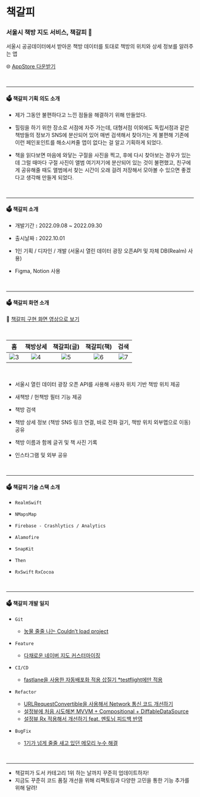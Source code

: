 # 책갈피
### 서울시 책방 지도 서비스, 책갈피 🔖
서울시 공공데이터에서 받아온 책방 데이터를 토대로 책방의 위치와 상세 정보를 알려주는 앱  

🌐  [AppStore 다운받기](https://apps.apple.com/kr/app/%EC%B1%85%EA%B0%88%ED%94%BC/id1645004700)

<br>
<hr>

#### 🗳 책갈피 기획 의도 소개

- 제가 그동안 불편하다고 느낀 점들을 해결하기 위해 만들었다.

- 힐링을 하기 위한 장소로 서점에 자주 가는데, 대형서점 이외에도 독립서점과 같은 책방들의 정보가 SNS에 분산되어 있어 매번 검색해서 찾아가는 게 불편해 기존에 이런 페인포인트를 해소시켜줄 앱이 없다는 걸 알고 기획하게 되었다.

- 책을 읽다보면 마음에 와닿는 구절을 사진을 찍고, 후에 다시 찾아보는 경우가 있는데 그럴 때마다 구절 사진이 앨범 여기저기에 분산되어 있는 것이 불편했고, 친구에게 공유해줄 때도 앨범에서 찾는 시간이 오래 걸려 저장해서 모아볼 수 있으면 좋겠다고 생각해 만들게 되었다.

<br>
<hr>

#### 🗳 책갈피 소개

- 개발기간 **:** 2022.09.08 ~ 2022.09.30

- 출시날짜 **:** 2022.10.01

- 1인 기획 / 디자인 / 개발 (서울시 열린 데이터 광장 오픈API 및 자체 DB(Realm) 사용)
 
- Figma, Notion 사용


<br>
<hr>


#### 🗳 책갈피 화면 소개

🌟 [책갈피 구현 화면 영상으로 보기](https://youtu.be/X2OyW07WnZc)

<br>

|홈|책방상세|책갈피(글)|책갈피(책)|검색|
|:-:|:-:|:-:|:-:|:-:|
|![3](https://user-images.githubusercontent.com/63235947/208466881-96c2b31e-ad21-40d1-9df2-f61e0e471731.png)|![4](https://user-images.githubusercontent.com/63235947/208466908-9174c8f5-331a-4754-bfd0-83193f5705d9.png)|![5](https://user-images.githubusercontent.com/63235947/208466914-ace9ed30-1737-4ca1-94f6-d53039add86d.png)|![6](https://user-images.githubusercontent.com/63235947/208466921-95b0633e-7f89-4f88-81d4-f5d9ba677bfc.png)|![7](https://user-images.githubusercontent.com/63235947/208466927-351318b2-4643-434d-b906-dc19b0a4f8b0.png)|

<br>

- 서울시 열린 데이터 광장 오픈 API를 사용해 사용자 위치 기반 책방 위치 제공

- 새책방 / 헌책방 필터 기능 제공

- 책방 검색

- 책방 상세 정보 (책방 SNS 링크 연결, 바로 전화 걸기, 책방 위치 외부맵으로 이동) 공유

- 책방 이름과 함께 글귀 및 책 사진 기록

- 인스타그램 및 외부 공유

<br>
<hr>

#### 🗳 책갈피 기술 스택 소개
- `RealmSwift`

- `NMapsMap`

- `Firebase - Crashlytics / Analytics`

- `Alamofire`

- `SnapKit`

- `Then`

- `RxSwift` `RxCocoa`

<br>
<hr>

#### 🗳 책갈피 개발 일지
- `Git` 
  - [눙물 줄줄 나는 Couldn’t load project](https://huree-can-do-it.notion.site/gitignore-feat-Couldn-t-load-Project-784231d4681043bdad3d42839935e1a7)
  
- `Feature`
  - [다채로운 네이버 지도 커스터마이징](https://huree-can-do-it.notion.site/1-c327aeb5b29a4889900b410e71dbb208)
  
- `CI/CD`
  - [fastlane을 사용한 자동배포화 적용 삽질기 *testflight에만 적용](https://huree-can-do-it.notion.site/Fastlane-3f733e4a32a5480db76c91fb594a9695)
  
- `Refactor`
  - [URLRequestConvertible을 사용해서 Network 통신 코드 개선하기](https://huree-can-do-it.notion.site/URLRequestConvertible-e118bbf9dd9640a59db13a726ac9779a)
  - [설정뷰에 처음 시도해본 MVVM + Compositional + DiffableDataSource](https://huree-can-do-it.notion.site/MVVM-a050808dee564704b9f118c25fb6eb1a)
  - [설정뷰 Rx 적용해서 개선하기 feat. 멘토님 피드백 반영](https://huree-can-do-it.notion.site/2-Rx-MVVM-70cc157972ff4dc28447a1a342b3abca)
  
- `BugFix`
  - [1기가 넘게 줄줄 새고 있던 메모리 누수 해결](https://huree-can-do-it.notion.site/ccad55aa67be4eb5a79bc6dfb93243c9)

<br>
<hr>

- 책갈피가 도서 카테고리 1위 하는 날까지 꾸준히 업데이트하자!
- 지금도 꾸준히 코드 품질 개선을 위해 리팩토링과 다양한 고민을 통한 기능 추가를 위해 달려!
